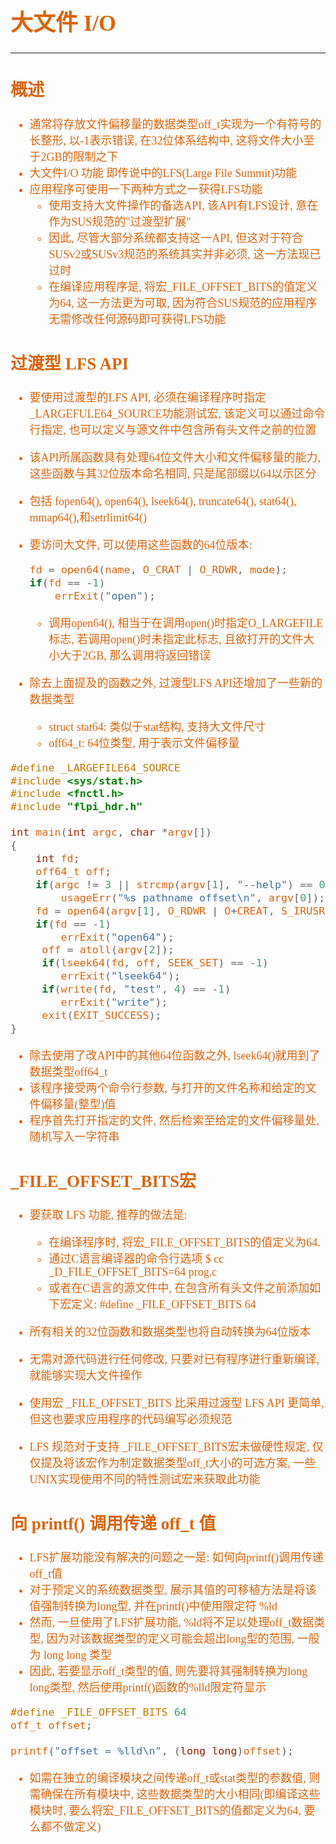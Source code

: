 <font size=4 color=#D8650D face="微软雅黑">

# 大文件 I/O

---

## 概述

+ 通常将存放文件偏移量的数据类型off_t实现为一个有符号的长整形, 以-1表示错误, 在32位体系结构中, 这将文件大小至于2GB的限制之下
+ 大文件I/O 功能 即传说中的LFS(Large File Summit)功能
+ 应用程序可使用一下两种方式之一获得LFS功能
	+ 使用支持大文件操作的备选API, 该API有LFS设计, 意在作为SUS规范的"过渡型扩展"
	+ 因此, 尽管大部分系统都支持这一API, 但这对于符合SUSv2或SUSv3规范的系统其实并非必须, 这一方法现已过时
	+ 在编译应用程序是, 将宏_FILE_OFFSET_BITS的值定义为64, 这一方法更为可取, 因为符合SUS规范的应用程序无需修改任何源码即可获得LFS功能

## 过渡型 LFS API

+ 要使用过渡型的LFS API, 必须在编译程序时指定_LARGEFULE64_SOURCE功能测试宏, 该定义可以通过命令行指定, 也可以定义与源文件中包含所有头文件之前的位置
+ 该API所属函数具有处理64位文件大小和文件偏移量的能力, 这些函数与其32位版本命名相同, 只是尾部缀以64以示区分
+ 包括 fopen64(), open64(), lseek64(), truncate64(), stat64(), mmap64(),和setrlimit64()
+ 要访问大文件, 可以使用这些函数的64位版本:
	```c
	fd = open64(name, O_CRAT | O_RDWR, mode);
	if(fd == -1)
		errExit("open");
	```
	+ 调用open64(), 相当于在调用open()时指定O_LARGEFILE标志, 若调用open()时未指定此标志, 且欲打开的文件大小大于2GB, 那么调用将返回错误

+ 除去上面提及的函数之外, 过渡型LFS API还增加了一些新的数据类型
	+ struct stat64: 类似于stat结构, 支持大文件尺寸
	+ off64_t: 64位类型, 用于表示文件偏移量

```c
#define _LARGEFILE64_SOURCE
#include <sys/stat.h>
#include <fnctl.h>
#include "flpi_hdr.h"

int main(int argc, char *argv[])
{
	int fd;
	off64_t off;
	if(argc != 3 || strcmp(argv[1], "--help") == 0)
		usageErr("%s pathname offset\n", argv[0]);
	fd = open64(argv[1], O_RDWR | O+CREAT, S_IRUSR | S_IWUSR);
	if(fd == -1)
		errExit("open64");
	 off = atoll(argv[2]);
	 if(lseek64(fd, off, SEEK_SET) == -1)
	 	errExit("lseek64");
	 if(write(fd, "test", 4) == -1)
	 	errExit("write");
	 exit(EXIT_SUCCESS);
}
```

+ 除去使用了改API中的其他64位函数之外, lseek64()就用到了数据类型off64_t
+ 该程序接受两个命令行参数, 与打开的文件名称和给定的文件偏移量(整型)值
+ 程序首先打开指定的文件, 然后检索至给定的文件偏移量处, 随机写入一字符串


## _FILE_OFFSET_BITS宏

+ 要获取 LFS 功能, 推荐的做法是: 
	+ 在编译程序时, 将宏_FILE_OFFSET_BITS的值定义为64.
	+ 通过C语言编译器的命令行选项
			$ cc _D_FILE_OFFSET_BITS=64 prog.c
	+ 或者在C语言的源文件中, 在包含所有头文件之前添加如下宏定义:
			#define _FILE_OFFSET_BITS 64

+ 所有相关的32位函数和数据类型也将自动转换为64位版本
+ 无需对源代码进行任何修改, 只要对已有程序进行重新编译, 就能够实现大文件操作
+ 使用宏 _FILE_OFFSET_BITS 比采用过渡型 LFS API 更简单, 但这也要求应用程序的代码编写必须规范
+ LFS 规范对于支持 _FILE_OFFSET_BITS宏未做硬性规定, 仅仅提及将该宏作为制定数据类型off_t大小的可选方案, 一些UNIX实现使用不同的特性测试宏来获取此功能

## 向 printf() 调用传递 off_t 值

+ LFS扩展功能没有解决的问题之一是: 如何向printf()调用传递off_t值
+ 对于预定义的系统数据类型, 展示其值的可移植方法是将该值强制转换为long型, 并在printf()中使用限定符 %ld
+ 然而, 一旦使用了LFS扩展功能, %ld将不足以处理off_t数据类型, 因为对该数据类型的定义可能会超出long型的范围, 一般为 long long 类型
+ 因此, 若要显示off_t类型的值, 则先要将其强制转换为long long类型, 然后使用printf()函数的%lld限定符显示

```c
#define _FILE_OFFSET_BITS 64
off_t offset;

printf("offset = %lld\n", (long long)offset);
```
+ 如需在独立的编译模块之间传递off_t或stat类型的参数值, 则需确保在所有模块中, 这些数据类型的大小相同(即编译这些模块时, 要么将宏_FILE_OFFSET_BITS的值都定义为64, 要么都不做定义)
